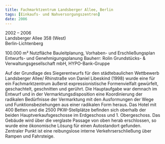 ```yaml
---
title: Fachmarktzentrum Landsberger Allee, Berlin
tags: [Einkaufs- und Nahversorgungszentren]
date: 2006
---
```

2002 – 2006<br/>
Landsberger Allee 358 (West)<br/>
Berlin-Lichtenberg

100.000 m² Nutzfläche
Bauleitplanung, Vorhaben- und Erschließungsplan
Entwurfs- und Genehmigungsplanung
Bauherr: Rolin Grundstücks- & Verwaltungsgesellschaft mbH, HYPO-Bank-Gruppe

Auf der Grundlage des Siegerentwurfs für den städtebaulichen Wettbewerb Landsberger Allee/ Rhinstraße
von Daniel Libeskind (1998) wurde eine für ein Fachmarktzentrum äußerst expressionistische Formenvielfalt gewürfelt,
geschachtelt, geschnitten und gerührt.
Die Hauptaufgabe war demnach im Entwurf und in der Vermarktungsdisposition eine Koordinierung der radikalen Bedürfnisse
der Vermarktung mit den Ausformungen der Wege und Funktionsbeziehungen aus einer radikalen Form heraus.
Das Hotel mit 400 Betten und die 2500 PKW-Stellplätze befinden sich oberhalb der beiden Hauptverkaufsgeschosse im
Erdgeschoss und 1. Obergeschoss. Das Gebäude wird über die verglaste Passage von oben herab erschlossen, so wurde eine
ökonomische Lösung für einen Autostandort  gefunden. Zentraler Punkt ist eine reibungslose interne Verkehrserschließung
über Rampen und Fahrsteige.
